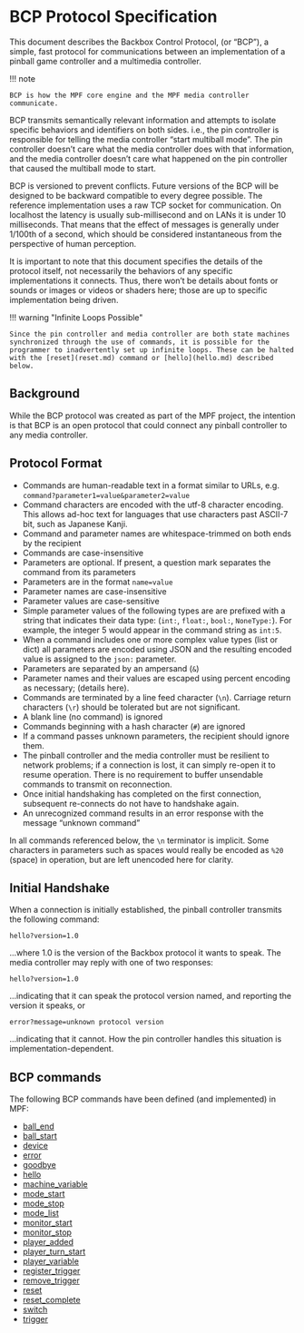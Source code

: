 
# BCP Protocol Specification

This document describes the Backbox Control Protocol, (or “BCP”), a simple, fast protocol for communications between an implementation of a pinball game controller and a multimedia controller.

!!! note

    BCP is how the MPF core engine and the MPF media controller communicate.

BCP transmits semantically relevant information and attempts to isolate specific behaviors and identifiers on both sides. i.e., the pin controller is responsible for telling the media controller “start multiball mode”. The pin controller doesn’t care what the media controller does with that information, and the media controller doesn’t care what happened on the pin controller that caused the multiball mode to start.

BCP is versioned to prevent conflicts. Future versions of the BCP will be designed to be backward compatible to every degree possible. The reference implementation uses a raw TCP socket for communication. On localhost the latency is usually sub-millisecond and on LANs it is under 10 milliseconds. That means that the effect of messages is generally under 1/100th of a second, which should be considered instantaneous from the perspective of human perception.

It is important to note that this document specifies the details of the protocol itself, not necessarily the behaviors of any specific implementations it connects. Thus, there won’t be details about fonts or sounds or images or videos or shaders here; those are up to specific implementation being driven.

!!! warning "Infinite Loops Possible"

    Since the pin controller and media controller are both state machines synchronized through the use of commands, it is possible for the programmer to inadvertently set up infinite loops. These can be halted with the [reset](reset.md) command or [hello](hello.md) described below.


## Background

While the BCP protocol was created as part of the MPF project, the intention is that BCP is an open protocol that could connect any pinball controller to any media controller.


## Protocol Format

* Commands are human-readable text in a format similar to URLs, e.g. `command?parameter1=value&parameter2=value`
* Command characters are encoded with the utf-8 character encoding. This allows ad-hoc text for languages that use characters past ASCII-7 bit, such as Japanese Kanji.
* Command and parameter names are whitespace-trimmed on both ends by the recipient
* Commands are case-insensitive
* Parameters are optional. If present, a question mark separates the command from its parameters
* Parameters are in the format `name=value`
* Parameter names are case-insensitive
* Parameter values are case-sensitive
* Simple parameter values of the following types are are prefixed with a string that indicates their data type: (`int:`, `float:`, `bool:`, `NoneType:`). For example, the integer 5 would appear in the command string as `int:5`.
* When a command includes one or more complex value types (list or dict) all parameters are encoded using JSON and the resulting encoded value is assigned to the `json:` parameter.
* Parameters are separated by an ampersand (`&`)
* Parameter names and their values are escaped using percent encoding as necessary; (details here).
* Commands are terminated by a line feed character (`\n`). Carriage return characters (`\r`) should be tolerated but are not significant.
* A blank line (no command) is ignored
* Commands beginning with a hash character (`#`) are ignored
* If a command passes unknown parameters, the recipient should ignore them.
* The pinball controller and the media controller must be resilient to network problems; if a connection is lost, it can simply re-open it to resume operation. There is no requirement to buffer unsendable commands to transmit on reconnection.
* Once initial handshaking has completed on the first connection, subsequent re-connects do not have to handshake again.
* An unrecognized command results in an error response with the message “unknown command”

In all commands referenced below, the `\n` terminator is implicit. Some characters in parameters such as spaces would really be encoded as `%20` (space) in operation, but are left unencoded here for clarity.

## Initial Handshake

When a connection is initially established, the pinball controller transmits the following command:

```
hello?version=1.0
```

…where 1.0 is the version of the Backbox protocol it wants to speak. The media controller may reply with one of two responses:

```
hello?version=1.0
```

…indicating that it can speak the protocol version named, and reporting the version it speaks, or

```
error?message=unknown protocol version
```

…indicating that it cannot. How the pin controller handles this situation is implementation-dependent.

## BCP commands

The following BCP commands have been defined (and implemented) in MPF:

* [ball_end](ball_end.md)
* [ball_start](ball_start.md)
* [device](device.md)
* [error](error.md)
* [goodbye](goodbye.md)
* [hello](hello.md)
* [machine_variable](machine_variable.md)
* [mode_start](mode_start.md)
* [mode_stop](mode_stop.md)
* [mode_list](mode_list.md)
* [monitor_start](monitor_start.md)
* [monitor_stop](monitor_stop.md)
* [player_added](player_added.md)
* [player_turn_start](player_turn_start.md)
* [player_variable](player_variable.md)
* [register_trigger](register_trigger.md)
* [remove_trigger](remove_trigger.md)
* [reset](reset.md)
* [reset_complete](reset_complete.md)
* [switch](switch.md)
* [trigger](trigger.md)


